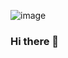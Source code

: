 ![image](https://github.com/digitalenggph/digitalenggph/assets/101250873/a78313c3-f1e3-492e-b384-99918abc545e)



### Hi there 👋

<!--
**digitalenggph/digitalenggph** is a ✨ _special_ ✨ repository because its `README.md` (this file) appears on your GitHub profile.

Here are some ideas to get you started:

- 🔭 I’m currently working on ...
- 🌱 I’m currently learning ...
- 👯 I’m looking to collaborate on ...
- 🤔 I’m looking for help with ...
- 💬 Ask me about ...
- 📫 How to reach me: ...
- 😄 Pronouns: ...
- ⚡ Fun fact: ...
-->
